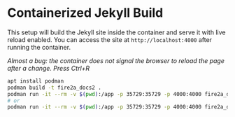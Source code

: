 # Containerized Jekyll Build

This setup will build the Jekyll site inside the container and serve it with live reload enabled. You can access the site at `http://localhost:4000` after running the container.

_Almost a bug: the container does not signal the browser to reload the page after a change. Press Ctrl+R_

```bash
apt install podman
podman build -t fire2a_docs2 .
podman run -it --rm -v $(pwd):/app -p 35729:35729 -p 4000:4000 fire2a_docs /app/rebuild_serve.sh
# or
podman run -it --rm -v $(pwd):/app -p 35729:35729 -p 4000:4000 fire2a_docs /app/serve.sh
```


